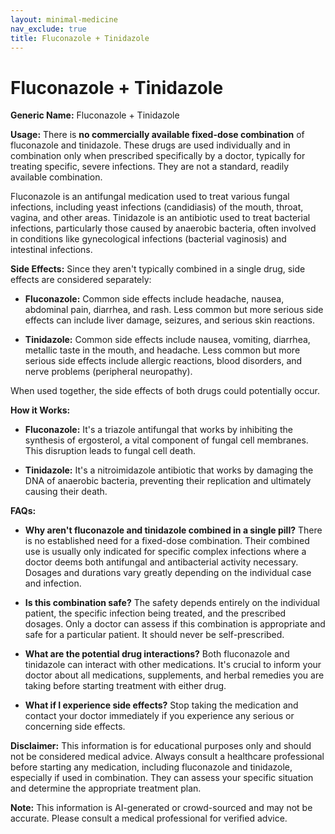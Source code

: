 ```yaml
---
layout: minimal-medicine
nav_exclude: true
title: Fluconazole + Tinidazole
---
```


# Fluconazole + Tinidazole

**Generic Name:** Fluconazole + Tinidazole

**Usage:**  There is **no commercially available fixed-dose combination** of fluconazole and tinidazole.  These drugs are used individually and in combination only when prescribed specifically by a doctor, typically for treating specific, severe infections. They are not a standard, readily available combination.

Fluconazole is an antifungal medication used to treat various fungal infections, including yeast infections (candidiasis) of the mouth, throat, vagina, and other areas. Tinidazole is an antibiotic used to treat bacterial infections, particularly those caused by anaerobic bacteria, often involved in conditions like gynecological infections (bacterial vaginosis) and intestinal infections.


**Side Effects:**  Since they aren't typically combined in a single drug, side effects are considered separately:

* **Fluconazole:**  Common side effects include headache, nausea, abdominal pain, diarrhea, and rash.  Less common but more serious side effects can include liver damage, seizures, and serious skin reactions.

* **Tinidazole:** Common side effects include nausea, vomiting, diarrhea, metallic taste in the mouth, and headache.  Less common but more serious side effects include allergic reactions, blood disorders, and nerve problems (peripheral neuropathy).

When used together, the side effects of both drugs could potentially occur.


**How it Works:**

* **Fluconazole:**  It's a triazole antifungal that works by inhibiting the synthesis of ergosterol, a vital component of fungal cell membranes. This disruption leads to fungal cell death.

* **Tinidazole:** It's a nitroimidazole antibiotic that works by damaging the DNA of anaerobic bacteria, preventing their replication and ultimately causing their death.


**FAQs:**

* **Why aren't fluconazole and tinidazole combined in a single pill?**  There is no established need for a fixed-dose combination.  Their combined use is usually only indicated for specific complex infections where a doctor deems both antifungal and antibacterial activity necessary. Dosages and durations vary greatly depending on the individual case and infection.

* **Is this combination safe?** The safety depends entirely on the individual patient, the specific infection being treated, and the prescribed dosages.  Only a doctor can assess if this combination is appropriate and safe for a particular patient.  It should never be self-prescribed.

* **What are the potential drug interactions?** Both fluconazole and tinidazole can interact with other medications.  It's crucial to inform your doctor about all medications, supplements, and herbal remedies you are taking before starting treatment with either drug.

* **What if I experience side effects?** Stop taking the medication and contact your doctor immediately if you experience any serious or concerning side effects.

**Disclaimer:**  This information is for educational purposes only and should not be considered medical advice.  Always consult a healthcare professional before starting any medication, including fluconazole and tinidazole, especially if used in combination.  They can assess your specific situation and determine the appropriate treatment plan.


**Note:** This information is AI-generated or crowd-sourced and may not be accurate. Please consult a medical professional for verified advice.